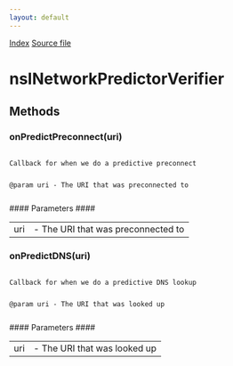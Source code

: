 ```yaml
---
layout: default
---
```

<div id='links'><a href="../index.html">Index</a>
<a href="http://dxr.mozilla.org/mozilla-central/source/netwerk/base/public/nsINetworkPredictorVerifier.idl">Source file</a>
</div>

# nsINetworkPredictorVerifier #

## Methods ##

### onPredictPreconnect(uri) ###
<code>  
Callback for when we do a predictive preconnect  
  
@param uri - The URI that was preconnected to  
  
</code>
#### Parameters ####

<table>

<tr>
<td>uri</td>
<td>- The URI that was preconnected to  
</td>
</tr>

</table>

### onPredictDNS(uri) ###
<code>  
Callback for when we do a predictive DNS lookup  
  
@param uri - The URI that was looked up  
  
</code>
#### Parameters ####

<table>

<tr>
<td>uri</td>
<td>- The URI that was looked up  
</td>
</tr>

</table>
